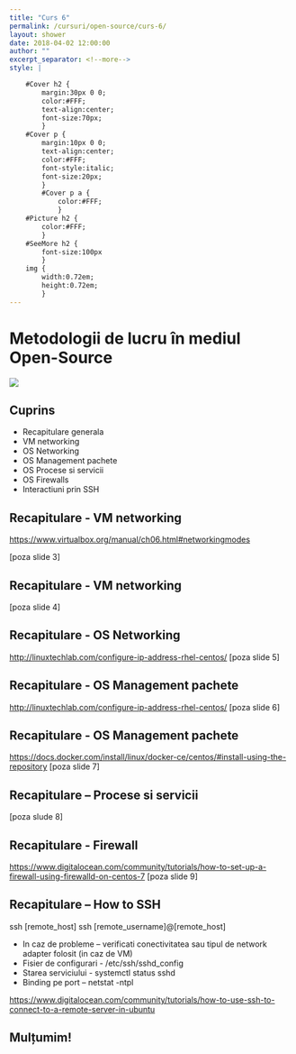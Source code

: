 ```yaml
---
title: "Curs 6"
permalink: /cursuri/open-source/curs-6/
layout: shower
date: 2018-04-02 12:00:00
author: ""
excerpt_separator: <!--more-->
style: |

    #Cover h2 {
        margin:30px 0 0;
        color:#FFF;
        text-align:center;
        font-size:70px;
        }
    #Cover p {
        margin:10px 0 0;
        text-align:center;
        color:#FFF;
        font-style:italic;
        font-size:20px;
        }
        #Cover p a {
            color:#FFF;
            }
    #Picture h2 {
        color:#FFF;
        }
    #SeeMore h2 {
        font-size:100px
        }
    img {
        width:0.72em;
        height:0.72em;
        }
---
```


# Metodologii de lucru în mediul Open-Source
![](https://upload.wikimedia.org/wikipedia/commons/1/1d/BlankMap-World-WWII.PNG)

## Cuprins
- Recapitulare generala
- VM networking
- OS Networking
- OS Management pachete
- OS Procese si servicii
- OS Firewalls
- Interactiuni prin SSH

## Recapitulare - VM networking
https://www.virtualbox.org/manual/ch06.html#networkingmodes

[poza slide 3]

## Recapitulare - VM networking
[poza slide 4]

## Recapitulare - OS Networking
http://linuxtechlab.com/configure-ip-address-rhel-centos/
[poza slide 5]

## Recapitulare - OS Management pachete
http://linuxtechlab.com/configure-ip-address-rhel-centos/
[poza slide 6]

## Recapitulare - OS Management pachete
https://docs.docker.com/install/linux/docker-ce/centos/#install-using-the-repository
[poza slide 7]

## Recapitulare – Procese si servicii
[poza slude 8]

## Recapitulare - Firewall
https://www.digitalocean.com/community/tutorials/how-to-set-up-a-firewall-using-firewalld-on-centos-7
[poza slide 9]

## Recapitulare – How to SSH
ssh [remote_host]
ssh [remote_username]@[remote_host]

- In caz de probleme – verificati conectivitatea sau tipul de network adapter folosit (in caz de VM) 
- Fisier de configurari - /etc/ssh/sshd_config
- Starea serviciului - systemctl status sshd
- Binding pe port – netstat -ntpl

https://www.digitalocean.com/community/tutorials/how-to-use-ssh-to-connect-to-a-remote-server-in-ubuntu

## Mulțumim!

